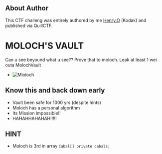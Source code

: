 ## About Author
This CTF challeng was entirely authored by me [Henry.O](https://twitter.com/Kodak_Rome) (Kodak) and published via QuillCTF.  
# MOLOCH'S VAULT
Can u see beyound what u see?? Prove that to moloch. Leak at least 1 wei outa MolochVault

- ![Mloloch](https://media.giphy.com/media/Lr9Y5rWFIpcsTSodLj/giphy.gif)

## Know this and back down early
- Vault been safe for 1000 yrs (despite hints)
- Moloch has a personal algorithm
- Its Mission Impossible!!
- HAHAHHAHAHAH!!!!!

## HINT
- Moloch is 3rd in array `Cabal[] private cabals;`
